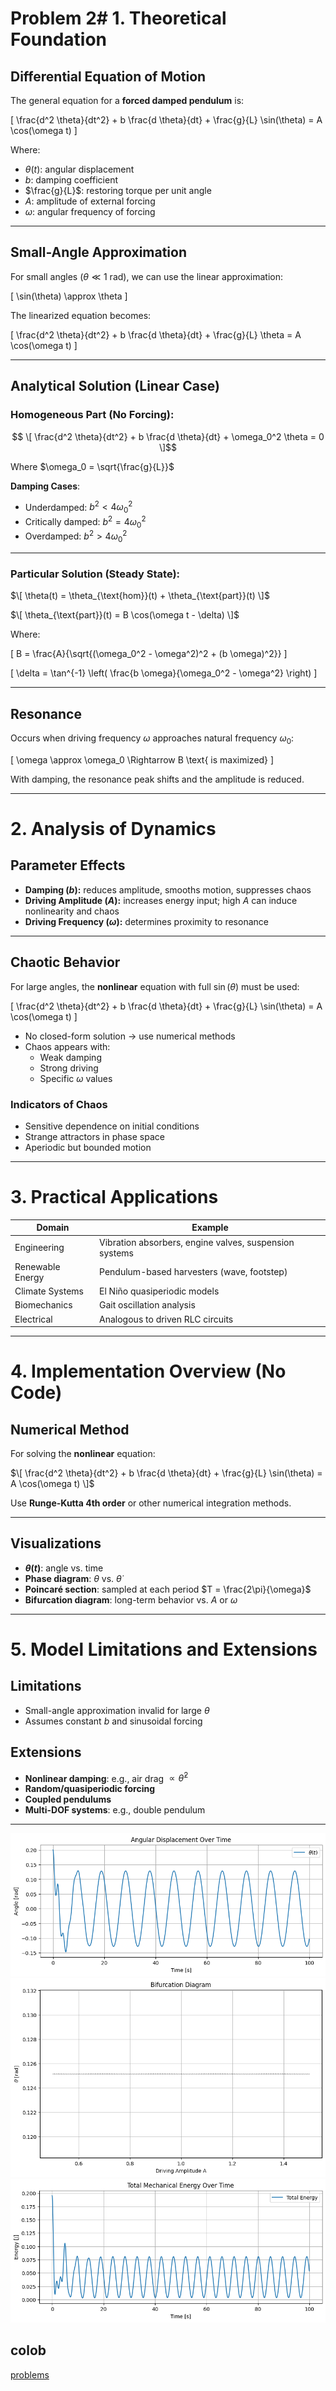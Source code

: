 # Problem 2# 1. Theoretical Foundation

## Differential Equation of Motion

The general equation for a **forced damped pendulum** is:

\[
\frac{d^2 \theta}{dt^2} + b \frac{d \theta}{dt} + \frac{g}{L} \sin(\theta) = A \cos(\omega t)
\]

Where:

- $\theta(t)$: angular displacement  
- $b$: damping coefficient  
- $\frac{g}{L}$: restoring torque per unit angle  
- $A$: amplitude of external forcing  
- $\omega$: angular frequency of forcing  

---

## Small-Angle Approximation

For small angles ($\theta \ll 1$ rad), we can use the linear approximation:

\[
\sin(\theta) \approx \theta
\]

The linearized equation becomes:

\[
\frac{d^2 \theta}{dt^2} + b \frac{d \theta}{dt} + \frac{g}{L} \theta = A \cos(\omega t)
\]

---

## Analytical Solution (Linear Case)

### Homogeneous Part (No Forcing):

$$ \[
\frac{d^2 \theta}{dt^2} + b \frac{d \theta}{dt} + \omega_0^2 \theta = 0
\]$$

Where $\omega_0 = \sqrt{\frac{g}{L}}$

**Damping Cases**:

- Underdamped: $b^2 < 4 \omega_0^2$
- Critically damped: $b^2 = 4 \omega_0^2$
- Overdamped: $b^2 > 4 \omega_0^2$

---

### Particular Solution (Steady State):

$\[
\theta(t) = \theta_{\text{hom}}(t) + \theta_{\text{part}}(t)
\]$

$\[
\theta_{\text{part}}(t) = B \cos(\omega t - \delta)
\]$

Where:

\[
B = \frac{A}{\sqrt{(\omega_0^2 - \omega^2)^2 + (b \omega)^2}}
\]

\[
\delta = \tan^{-1} \left( \frac{b \omega}{\omega_0^2 - \omega^2} \right)
\]

---

## Resonance

Occurs when driving frequency $\omega$ approaches natural frequency $\omega_0$:

\[
\omega \approx \omega_0 \Rightarrow B \text{ is maximized}
\]

With damping, the resonance peak shifts and the amplitude is reduced.

---

# 2. Analysis of Dynamics

## Parameter Effects

- **Damping ($b$):** reduces amplitude, smooths motion, suppresses chaos  
- **Driving Amplitude ($A$):** increases energy input; high $A$ can induce nonlinearity and chaos  
- **Driving Frequency ($\omega$):** determines proximity to resonance  

---

## Chaotic Behavior

For large angles, the **nonlinear** equation with full $\sin(\theta)$ must be used:

\[
\frac{d^2 \theta}{dt^2} + b \frac{d \theta}{dt} + \frac{g}{L} \sin(\theta) = A \cos(\omega t)
\]

- No closed-form solution → use numerical methods
- Chaos appears with:
  - Weak damping
  - Strong driving
  - Specific $\omega$ values

### Indicators of Chaos

- Sensitive dependence on initial conditions  
- Strange attractors in phase space  
- Aperiodic but bounded motion  

---

# 3. Practical Applications

| Domain          | Example                                         |
|-----------------|--------------------------------------------------|
| Engineering     | Vibration absorbers, engine valves, suspension systems |
| Renewable Energy| Pendulum-based harvesters (wave, footstep)     |
| Climate Systems | El Niño quasiperiodic models                   |
| Biomechanics    | Gait oscillation analysis                      |
| Electrical      | Analogous to driven RLC circuits               |

---

# 4. Implementation Overview (No Code)

## Numerical Method

For solving the **nonlinear** equation:

$\[
\frac{d^2 \theta}{dt^2} + b \frac{d \theta}{dt} + \frac{g}{L} \sin(\theta) = A \cos(\omega t)
\]$

Use **Runge-Kutta 4th order** or other numerical integration methods.

---

## Visualizations

- **$\theta(t)$**: angle vs. time  
- **Phase diagram**: $\theta$ vs. $\dot{\theta}$  
- **Poincaré section**: sampled at each period $T = \frac{2\pi}{\omega}$  
- **Bifurcation diagram**: long-term behavior vs. $A$ or $\omega$

---

# 5. Model Limitations and Extensions

## Limitations

- Small-angle approximation invalid for large $\theta$  
- Assumes constant $b$ and sinusoidal forcing

## Extensions

- **Nonlinear damping**: e.g., air drag $\propto \dot{\theta}^2$  
- **Random/quasiperiodic forcing**  
- **Coupled pendulums**  
- **Multi-DOF systems**: e.g., double pendulum  

---


![alt text](image-5.png)
![alt text](image-6.png)
![alt text](image-7.png)


## colob

 [problems](https://colab.research.google.com/drive/1iBWUYRk0QN1CEQ_U9ZlV32IZq9PVSaLw?usp=sharing)
